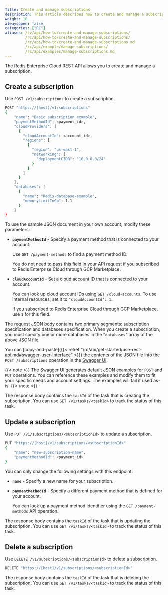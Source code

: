 ```yaml
---
Title: Create and manage subscriptions
description: This article describes how to create and manage a subscription using `cURL` commands.
weight: 10
alwaysopen: false
categories: ["RC"]
aliases: /rv/api/how-to/create-and-manage-subscriptions/
         /rc/api/how-to/create-and-manage-subscriptions/
         /rc/api/how-to/create-and-manage-subscriptions.md         
         /rc/api/example/manage-subscriptions/
         /rc/api/examples/manage-subscriptions.md
---
```


The Redis Enterprise Cloud REST API allows you to create and manage a subscription.

## Create a subscription

Use `POST /v1/subscriptions` to create a subscription.

```sh
POST "https://[host]/v1/subscriptions"
{
    "name": "Basic subscription example",
    "paymentMethodId": <payment_id>,
    "cloudProviders": [
      {
        "cloudAccountId": <account_id>,
        "regions": [
          {
            "region": "us-east-1",
            "networking": {
              "deploymentCIDR": "10.0.0.0/24"
            }
          }
        ]
      }
    ],
    "databases": [
      {
        "name": "Redis-database-example",
        "memoryLimitInGb": 1.1
      }
    ]
}
```

To use the sample JSON document in your own account, modify these parameters:

- **`paymentMethodId`** - Specify a payment method that is connected to your account.

    Use `GET /payment-methods` to find a payment method ID.

    You do not need to pass this field in your API request if you subscribed to Redis Enterprise Cloud through GCP Marketplace.

- **`cloudAccountId`** - Set a cloud account ID that is connected to your account.

    You can look up cloud account IDs using `GET /cloud-accounts`. To use internal resources, set it to `"cloudAccountId": 1`.

    If you subscribed to Redis Enterprise Cloud through GCP Marketplace, use `1` for this field.

The request JSON body contains two primary segments: subscription specification and databases specification. When you create a subscription, you must specify one or more databases in the "`databases`" array of the above JSON file.

You can [copy-and-paste]({{< relref  "/rc/api/get-started/use-rest-api.md#swagger-user-interface" >}}) the contents of the JSON file into the `POST /subscriptions` operation in the [Swagger UI](https://api.redislabs.com/v1/swagger-ui.html).

{{< note >}}
The Swagger UI generates default JSON examples for `POST` and `PUT` operations. You can reference these examples and modify them to fit your specific needs and account settings. The examples will fail if used as-is.
{{< /note >}}

The response body contains the `taskId` of the task that is creating the subscription. You can use `GET /v1/tasks/<taskId>` to track the status of this task.

## Update a subscription

Use `PUT /v1/subscriptions/<subscriptionId>` to update a subscription.

```sh
PUT "https://[host]/v1/subscriptions/<subscriptionId>"
{
    "name": "new-subscription-name",
    "paymentMethodId": <payment_id>
}
```

You can only change the following settings with this endpoint:
- **`name`** - Specify a new name for your subscription.

- **`paymentMethodId`** - Specify a different payment method that is defined for your account.

    You can look up a payment method identifier using the `GET /payment-methods` API operation.

The response body contains the `taskId` of the task that is updating the subscription. You can use `GET /v1/tasks/<taskId>` to track the status of this task.

## Delete a subscription

Use `DELETE /v1/subscriptions/<subscriptionId>` to delete a subscription.

```sh
DELETE "https://[host]/v1/subscriptions/<subscriptionId>"
```
The response body contains the `taskId` of the task that is deleting the subscription. You can use `GET /v1/tasks/<taskId>` to track the status of this task.
